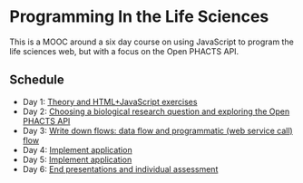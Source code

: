 # Programming In the Life Sciences

This is a MOOC around a six day course on using JavaScript to program the life sciences web, but with a focus on the Open PHACTS API.

Schedule
--------

* Day 1: [Theory and HTML+JavaScript exercises](day1.md)
* Day 2: [Choosing a biological research question and exploring the Open PHACTS API](day2.md)
* Day 3: [Write down flows: data flow and programmatic (web service call) flow](day3.md)
* Day 4: [Implement application](day4.md)
* Day 5: [Implement application](day5.md)
* Day 6: [End presentations and individual assessment](day6.md)

